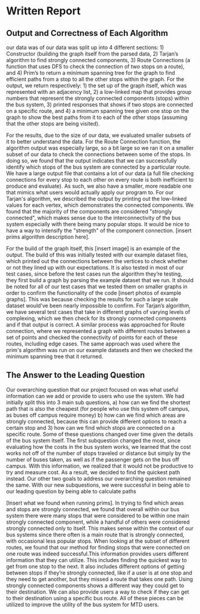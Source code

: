 # Written Report


## Output and Correctness of Each Algorithm

our data was of our data was split up into 4 different sections: 1) Constructor (building the graph itself from the parsed data, 2) Tarjan’s algorithm to find strongly connected components, 3) Route Connections (a function that uses DFS to check the connection of two stops on a route), and 4) Prim’s to return a minimum spanning tree for the graph to find efficient paths from a stop to all the other stops within the graph. For the output, we return respectively: 1) the set up of the graph itself, which was represented with an adjacency list, 2) a low-linked map that provides group numbers that represent the strongly connected components (stops) within the bus system, 3) printed responses that shows if two stops are connected on a specific route, and 4) a minimum spanning tree given one stop on the graph to show the best paths from it to each of the other stops (assuming that the other stops are being visited). 

For the results, due to the size of our data, we evaluated smaller subsets of it to better understand the data. For the Route Connection function, the algorithm output was especially large, so a bit large so we ran it on a smaller subset of our data to check the connections between some of the stops. In doing so, we found that the output indicates that we can successfully identify which stops of the bus system are connected by a particular route. We have a large output file that contains a lot of our data (a full file checking connections for every stop to each other on every route is both inefficient to produce and evaluate). As such, we also have a smaller, more readable one that mimics what users would actually apply our program to. For our Tarjan's algorithm, we described the output by printing out the low-linked values for each vertex, which demonstrates the connected components. We found that the majority of the components are considered "strongly connected", which makes sense due to the interconnectivity of the bus system especially with there being many popular stops. It would be nice to have a way to intensify the "strength" of the component connection. [insert prims algorithm description here].

For the build of the graph itself, this [insert image] is an example of the output. The build of this was initially tested with our example dataset files, which printed out the connections between the vertices to check whether or not they lined up with our expectations. It is also tested in most of our test cases, since before the test cases run the algorithm they’re testing, they first build a graph by parsing the example dataset that we run. It should be noted for all of our test cases that we tested them on smaller graphs in order to confirm the functionality of the code [insert photos of example graphs]. This was because checking the results for such a large scale dataset would’ve been nearly impossible to confirm. For Tarjan’s algorithm, we have several test cases that take in different graphs of varying levels of complexing, which we then check for its strongly connected components and if that output is correct. A similar process was approached for Route connection, where we represented a graph with different routes between a set of points and checked the connectivity of points for each of these routes, including edge cases. The same approach was used where the prim's algorithm was run on our example datasets and then we checked the minimum spanning tree that it returned. 


## The Answer to the Leading Question

Our overarching question that our project focused on was what useful information can we add or provide to users who use the system. We had initially split this into 3 main sub questions, a) how can we find the shortest path that is also the cheapest (for people who use this system off campus, as buses off campus require money) b) how can we find which areas are strongly connected, because this can provide different options to reach a certain stop and 3) how can we find which stops are connected on a specific route. Some of these questions changed over time given the details of the bus system itself. The first subquestion changed the most, since evaluating how the costs in the bus system works, we learned that the cost works not off of the number of stops traveled or distance but simply by the number of buses taken, as well as if the passenger gets on the bus off campus. With this information, we realized that it would not be productive to try and measure cost. As a result, we decided to find the quickest path instead. Our other two goals to address our overarching question remained the same. With our new subquestions, we were successful in being able to our leading question by being able to calculate paths 

[Insert what we found when running prims]. In trying to find which areas and stops are strongly connected, we found that overall within our bus system there were many stops that were considered to be within one main strongly connected component, while a handful of others were considered strongly connected only to itself. This makes sense within the context of our bus systems since there often is a main route that is strongly connected, with occasional less popular stops. When looking at the subset of different routes, we found that our method for finding stops that were connected on one route was indeed successful.This information provides users different information that they can utilize. This includes finding the quickest way to get from one stop to the next. It also includes different options of getting between stops if they’re strongly connected, like if a user is at one stop and they need to get another, but they missed a route that takes one path. Using strongly connected components shows a different way they could get to their destination. We can also provide users a way to check if they can get to their destination using a specific bus route. All of these pieces can be utilized to improve the utility of the bus system for MTD users. 
